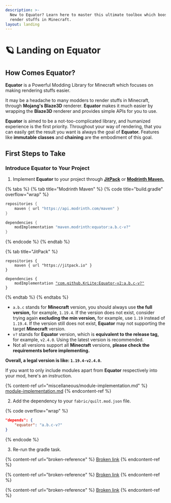 ```yaml
---
description: >-
  New to Equator? Learn here to master this ultimate toolbox which boosts your
  render stuffs in Minecraft.
layout: landing
---
```


# 🪐 Landing on Equator

## How Comes Equator?

**Equator** is a Powerful Modding Library for Minecraft which focuses on making rendering stuffs easier.

It may be a headache to many modders to render stuffs in Minecraft, through **Mojang's Blaze3D** renderer. **Equator** makes it much easier by wrapping the **Blaze3D** renderer and provides simple APIs for you to use.

**Equator** is aimed to be a not-too-complicated library, and humanized experience is the first priority. Throughout your way of rendering, that you can easily get the result you want is always the goal of **Equator.** Features like **immutable classes** and **chaining** are the embodiment of this goal.

## First Steps to Take

### Introduce Equator to Your Project

1. Implement **Equator** to your project through [**JitPack**](https://jitpack.io) or [**Modrinth Maven.**](https://docs.modrinth.com/docs/tutorials/maven/)

{% tabs %}
{% tab title="Modrinth Maven" %}
{% code title="build.gradle" overflow="wrap" %}
```gradle
repositories {
    maven { url "https://api.modrinth.com/maven" }
}

dependencies {
    modImplementation "maven.modrinth:equator:a.b.c-v?"
}
```
{% endcode %}
{% endtab %}

{% tab title="JitPack" %}
<pre class="language-gradle" data-title="build.gradle" data-overflow="wrap"><code class="lang-gradle">repositories {
    maven { url "https://jitpack.io" }
}

dependencies {
    modImplementation <a data-footnote-ref href="#user-content-fn-1">"com.github.KrLite:Equator-v2:a.b.c-v?"</a>
}
</code></pre>
{% endtab %}
{% endtabs %}

* `a.b.c` stands for **Minecraft** version, you should always use **the full version,** for example, `1.19.4`. If the version does not exist, consider trying again **excluding the min version,** for example, use `1.19` instead of `1.19.4`. If the version still does not exist, **Equator** may not supporting the target **Minecraft** version.
* `v?` stands for **Equator** version, which is **equivalent to the release tag,** for example, `v2.4.0`. Using the latest version is recommended.
* Not all versions support all **Minecraft** versions, **please check the requirements before implementing.**

**Overall, a legal version is like: `1.19.4-v2.4.0`.**

If you want to only include modules apart from **Equator** respectively into your mod, here's an instruction.

{% content-ref url="miscellaneous/module-implementation.md" %}
[module-implementation.md](miscellaneous/module-implementation.md)
{% endcontent-ref %}

2. Add the dependency to your `fabric/quilt.mod.json` file.

{% code overflow="wrap" %}
```json
"depends": {
    "equator": "a.b.c-v?"
}
```
{% endcode %}

3. Re-run the gradle task.

{% content-ref url="broken-reference" %}
[Broken link](broken-reference)
{% endcontent-ref %}

{% content-ref url="broken-reference" %}
[Broken link](broken-reference)
{% endcontent-ref %}

{% content-ref url="broken-reference" %}
[Broken link](broken-reference)
{% endcontent-ref %}

[^1]: Which is equal to

    `"com.github.KrLite.Equator-v2:build:a.b.c-v?"`
